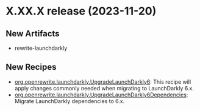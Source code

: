 # X.XX.X release (2023-11-20)

## New Artifacts
* rewrite-launchdarkly

## New Recipes

* [org.openrewrite.launchdarkly.UpgradeLaunchDarkly6](https://docs.openrewrite.org/recipes/launchdarkly/upgradelaunchdarkly6): This recipe will apply changes commonly needed when migrating to LaunchDarkly 6.x. 
* [org.openrewrite.launchdarkly.UpgradeLaunchDarkly6Dependencies](https://docs.openrewrite.org/recipes/launchdarkly/upgradelaunchdarkly6dependencies): Migrate LaunchDarkly dependencies to 6.x. 

